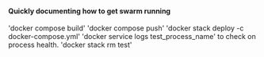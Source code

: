 #### Quickly documenting how to get swarm running

'docker compose build'
'docker compose push'
'docker stack deploy -c docker-compose.yml'
'docker service logs test_process_name' to check on process health.
'docker stack rm test'
